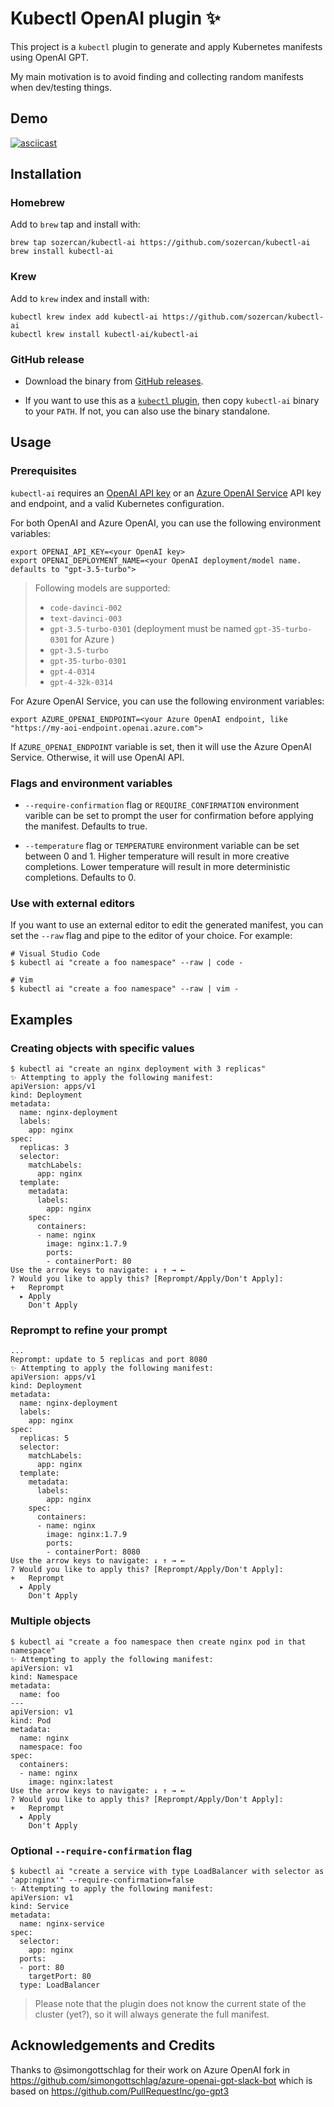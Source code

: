 # Kubectl OpenAI plugin ✨

This project is a `kubectl` plugin to generate and apply Kubernetes manifests using OpenAI GPT.

My main motivation is to avoid finding and collecting random manifests when dev/testing things.

## Demo

[![asciicast](https://asciinema.org/a/MEXrlAqUjo7DMnfoyQearpVQ7.svg)](https://asciinema.org/a/MEXrlAqUjo7DMnfoyQearpVQ7)

## Installation

### Homebrew

Add to `brew` tap and install with:

```shell
brew tap sozercan/kubectl-ai https://github.com/sozercan/kubectl-ai
brew install kubectl-ai
```

### Krew

Add to `krew` index and install with:

```shell
kubectl krew index add kubectl-ai https://github.com/sozercan/kubectl-ai
kubectl krew install kubectl-ai/kubectl-ai
```

### GitHub release
- Download the binary from [GitHub releases](https://github.com/sozercan/kubectl-ai/releases).

- If you want to use this as a [`kubectl` plugin](https://kubernetes.io/docs/tasks/extend-kubectl/kubectl-plugins/), then copy `kubectl-ai` binary to your `PATH`. If not, you can also use the binary standalone.

## Usage

### Prerequisites

`kubectl-ai` requires an [OpenAI API key](https://platform.openai.com/overview) or an [Azure OpenAI Service](https://aka.ms/azure-openai) API key and endpoint, and a valid Kubernetes configuration.

For both OpenAI and Azure OpenAI, you can use the following environment variables:

```shell
export OPENAI_API_KEY=<your OpenAI key>
export OPENAI_DEPLOYMENT_NAME=<your OpenAI deployment/model name. defaults to "gpt-3.5-turbo">
```

> Following models are supported:
> - `code-davinci-002`
> - `text-davinci-003`
> - `gpt-3.5-turbo-0301` (deployment must be named `gpt-35-turbo-0301` for Azure )
> - `gpt-3.5-turbo`
> - `gpt-35-turbo-0301`
> - `gpt-4-0314`
> - `gpt-4-32k-0314`

For Azure OpenAI Service, you can use the following environment variables:

```shell
export AZURE_OPENAI_ENDPOINT=<your Azure OpenAI endpoint, like "https://my-aoi-endpoint.openai.azure.com">
```

If `AZURE_OPENAI_ENDPOINT` variable is set, then it will use the Azure OpenAI Service. Otherwise, it will use OpenAI API.

### Flags and environment variables

- `--require-confirmation` flag or `REQUIRE_CONFIRMATION` environment varible can be set to prompt the user for confirmation before applying the manifest. Defaults to true.

- `--temperature` flag or `TEMPERATURE` environment variable can be set between 0 and 1. Higher temperature will result in more creative completions. Lower temperature will result in more deterministic completions. Defaults to 0.

### Use with external editors

If you want to use an external editor to edit the generated manifest, you can set the `--raw` flag and pipe to the editor of your choice. For example:

```shell
# Visual Studio Code
$ kubectl ai "create a foo namespace" --raw | code -

# Vim
$ kubectl ai "create a foo namespace" --raw | vim -
```

## Examples

### Creating objects with specific values

```shell
$ kubectl ai "create an nginx deployment with 3 replicas"
✨ Attempting to apply the following manifest:
apiVersion: apps/v1
kind: Deployment
metadata:
  name: nginx-deployment
  labels:
    app: nginx
spec:
  replicas: 3
  selector:
    matchLabels:
      app: nginx
  template:
    metadata:
      labels:
        app: nginx
    spec:
      containers:
      - name: nginx
        image: nginx:1.7.9
        ports:
        - containerPort: 80
Use the arrow keys to navigate: ↓ ↑ → ←
? Would you like to apply this? [Reprompt/Apply/Don't Apply]:
+   Reprompt
  ▸ Apply
    Don't Apply
```

### Reprompt to refine your prompt

```shell
...
Reprompt: update to 5 replicas and port 8080
✨ Attempting to apply the following manifest:
apiVersion: apps/v1
kind: Deployment
metadata:
  name: nginx-deployment
  labels:
    app: nginx
spec:
  replicas: 5
  selector:
    matchLabels:
      app: nginx
  template:
    metadata:
      labels:
        app: nginx
    spec:
      containers:
      - name: nginx
        image: nginx:1.7.9
        ports:
        - containerPort: 8080
Use the arrow keys to navigate: ↓ ↑ → ←
? Would you like to apply this? [Reprompt/Apply/Don't Apply]:
+   Reprompt
  ▸ Apply
    Don't Apply
```

### Multiple objects

```shell
$ kubectl ai "create a foo namespace then create nginx pod in that namespace"
✨ Attempting to apply the following manifest:
apiVersion: v1
kind: Namespace
metadata:
  name: foo
---
apiVersion: v1
kind: Pod
metadata:
  name: nginx
  namespace: foo
spec:
  containers:
  - name: nginx
    image: nginx:latest
Use the arrow keys to navigate: ↓ ↑ → ←
? Would you like to apply this? [Reprompt/Apply/Don't Apply]:
+   Reprompt
  ▸ Apply
    Don't Apply
```

### Optional `--require-confirmation` flag

```shell
$ kubectl ai "create a service with type LoadBalancer with selector as 'app:nginx'" --require-confirmation=false
✨ Attempting to apply the following manifest:
apiVersion: v1
kind: Service
metadata:
  name: nginx-service
spec:
  selector:
    app: nginx
  ports:
  - port: 80
    targetPort: 80
  type: LoadBalancer
```

> Please note that the plugin does not know the current state of the cluster (yet?), so it will always generate the full manifest.

## Acknowledgements and Credits

Thanks to @simongottschlag for their work on Azure OpenAI fork in https://github.com/simongottschlag/azure-openai-gpt-slack-bot
which is based on https://github.com/PullRequestInc/go-gpt3
